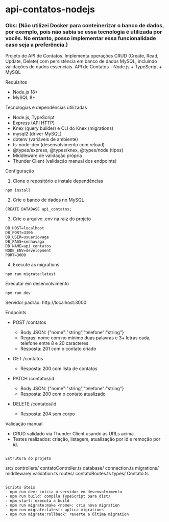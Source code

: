 # api-contatos-nodejs

### Obs: (Não utilizei Docker para conteinerizar o banco de dados, por exemplo, pois não sabia se essa tecnologia é utilizada por vocês. No entanto, posso implementar essa funcionalidade caso seja a preferência.)


Projeto de API de Contatos. Implementa operações CRUD (Create, Read, Update, Delete) com persistência em banco de dados MySQL, incluindo validações de dados essenciais.
API de Contatos - Node.js + TypeScript + MySQL

Requisitos
- Node.js 18+
- MySQL 8+

Tecnologias e dependências utilizadas
- Node.js, TypeScript
- Express (API HTTP)
- Knex (query builder) e CLI do Knex (migrations)
- mysql2 (driver MySQL)
- dotenv (variáveis de ambiente)
- ts-node-dev (desenvolvimento com reload)
- @types/express, @types/knex, @types/node (tipos)
- Middleware de validação própria 
- Thunder Client (validação manual dos endpoints)

Configuração
1. Clone o repositório e instale dependências
```
npm install
```

2. Crie o banco de dados no MySQL
```
CREATE DATABASE api_contatos;
```

3. Crie o arquivo .env na raiz do projeto
```
DB_HOST=localhost
DB_PORT=3306
DB_USER=usuariovaga
DB_PASS=senhavaga
DB_NAME=api_contatos
NODE_ENV=development
PORT=3000
```

4. Execute as migrations
```
npm run migrate:latest
```

Executar em desenvolvimento
```
npm run dev
```
Servidor padrão: http://localhost:3000

Endpoints
- POST /contatos
  - Body JSON: {"nome":"string","telefone":"string"}
  - Regras: nome com no mínimo duas palavras e 3+ letras cada, telefone entre 8 e 20 caracteres
  - Resposta: 201 com o contato criado

- GET /contatos
  - Resposta: 200 com lista de contatos

- PATCH /contatos/id
  - Body JSON: {"nome":"string","telefone":"string"}
  - Resposta: 200 com o contato atualizado

- DELETE /contatos/id
  - Resposta: 204 sem corpo

Validação manual
- CRUD validado via Thunder Client usando as URLs acima.
- Testes realizados: criação, listagem, atualização por id e remoção por id.

```

Estrutura do projeto
```
src/
  controllers/
    contatoController.ts
  database/
    connection.ts
    migrations/
  middleware/
    validation.ts
  routes/
    contatoRoutes.ts
  types/
    Contato.ts
```

Scripts úteis
- npm run dev: inicia o servidor em desenvolvimento
- npm run build: compila TypeScript para dist/
- npm start: executa a build
- npm run migrate:make <nome>: cria nova migration
- npm run migrate:latest: aplica migrations
- npm run migrate:rollback: reverte a última migration
